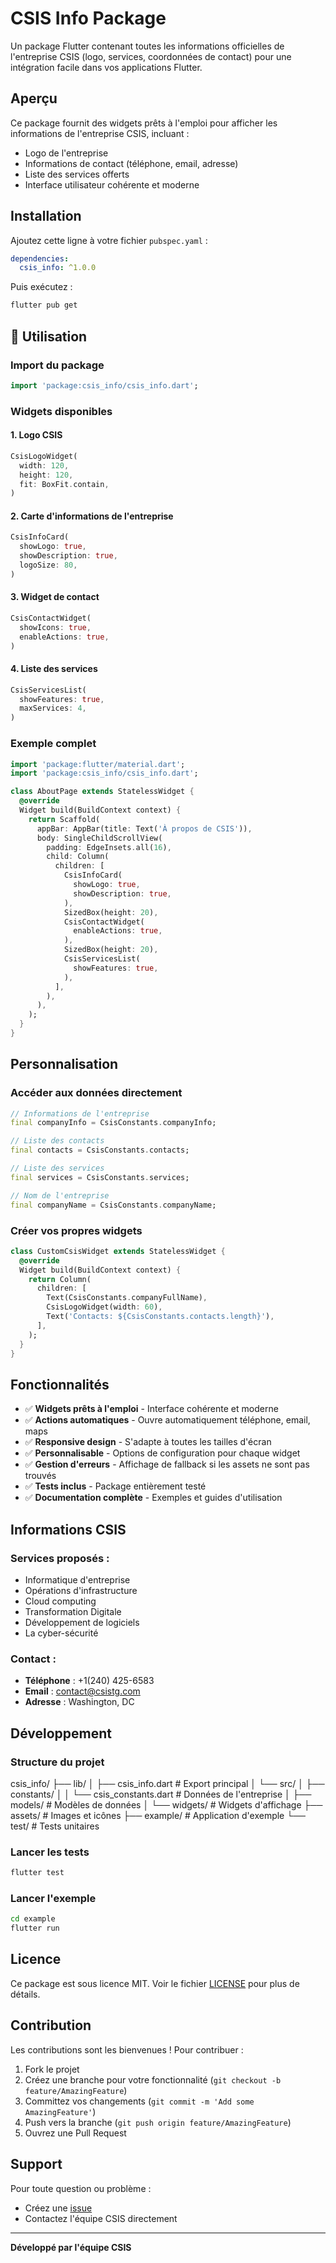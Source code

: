 # CSIS Info Package

Un package Flutter contenant toutes les informations officielles de l'entreprise CSIS (logo, services, coordonnées de contact) pour une intégration facile dans vos applications Flutter.

## Aperçu

Ce package fournit des widgets prêts à l'emploi pour afficher les informations de l'entreprise CSIS, incluant :
- Logo de l'entreprise
- Informations de contact (téléphone, email, adresse)
- Liste des services offerts
- Interface utilisateur cohérente et moderne

##  Installation

Ajoutez cette ligne à votre fichier `pubspec.yaml` :

```yaml
dependencies:
  csis_info: ^1.0.0
```

Puis exécutez :

```bash
flutter pub get
```

## 📖 Utilisation

### Import du package

```dart
import 'package:csis_info/csis_info.dart';
```

### Widgets disponibles

#### 1. Logo CSIS

```dart
CsisLogoWidget(
  width: 120,
  height: 120,
  fit: BoxFit.contain,
)
```

#### 2. Carte d'informations de l'entreprise

```dart
CsisInfoCard(
  showLogo: true,
  showDescription: true,
  logoSize: 80,
)
```

#### 3. Widget de contact

```dart
CsisContactWidget(
  showIcons: true,
  enableActions: true, 
)
```

#### 4. Liste des services

```dart
CsisServicesList(
  showFeatures: true,
  maxServices: 4, 
)
```

### Exemple complet

```dart
import 'package:flutter/material.dart';
import 'package:csis_info/csis_info.dart';

class AboutPage extends StatelessWidget {
  @override
  Widget build(BuildContext context) {
    return Scaffold(
      appBar: AppBar(title: Text('À propos de CSIS')),
      body: SingleChildScrollView(
        padding: EdgeInsets.all(16),
        child: Column(
          children: [
            CsisInfoCard(
              showLogo: true,
              showDescription: true,
            ),
            SizedBox(height: 20),
            CsisContactWidget(
              enableActions: true,
            ),
            SizedBox(height: 20),
            CsisServicesList(
              showFeatures: true,
            ),
          ],
        ),
      ),
    );
  }
}
```

## Personnalisation

### Accéder aux données directement

```dart
// Informations de l'entreprise
final companyInfo = CsisConstants.companyInfo;

// Liste des contacts
final contacts = CsisConstants.contacts;

// Liste des services
final services = CsisConstants.services;

// Nom de l'entreprise
final companyName = CsisConstants.companyName;
```

### Créer vos propres widgets

```dart
class CustomCsisWidget extends StatelessWidget {
  @override
  Widget build(BuildContext context) {
    return Column(
      children: [
        Text(CsisConstants.companyFullName),
        CsisLogoWidget(width: 60),
        Text('Contacts: ${CsisConstants.contacts.length}'),
      ],
    );
  }
}
```

##  Fonctionnalités

- ✅ **Widgets prêts à l'emploi** - Interface cohérente et moderne
- ✅ **Actions automatiques** - Ouvre automatiquement téléphone, email, maps
- ✅ **Responsive design** - S'adapte à toutes les tailles d'écran
- ✅ **Personnalisable** - Options de configuration pour chaque widget
- ✅ **Gestion d'erreurs** - Affichage de fallback si les assets ne sont pas trouvés
- ✅ **Tests inclus** - Package entièrement testé
- ✅ **Documentation complète** - Exemples et guides d'utilisation

## Informations CSIS

### Services proposés :
- Informatique d'entreprise
- Opérations d'infrastructure  
- Cloud computing
- Transformation Digitale
- Développement de logiciels
- La cyber-sécurité

### Contact :
- **Téléphone** : +1(240) 425-6583
- **Email** : contact@csistg.com
- **Adresse** : Washington, DC

## Développement

### Structure du projet

csis_info/
├── lib/
│   ├── csis_info.dart              # Export principal
│   └── src/
│       ├── constants/
│       │   └── csis_constants.dart # Données de l'entreprise
│       ├── models/                 # Modèles de données
│       └── widgets/                # Widgets d'affichage
├── assets/                         # Images et icônes
├── example/                        # Application d'exemple
└── test/                          # Tests unitaires


### Lancer les tests

```bash
flutter test
```

### Lancer l'exemple

```bash
cd example
flutter run
```

## Licence

Ce package est sous licence MIT. Voir le fichier [LICENSE](LICENSE) pour plus de détails.

## Contribution

Les contributions sont les bienvenues ! Pour contribuer :

1. Fork le projet
2. Créez une branche pour votre fonctionnalité (`git checkout -b feature/AmazingFeature`)
3. Committez vos changements (`git commit -m 'Add some AmazingFeature'`)
4. Push vers la branche (`git push origin feature/AmazingFeature`)
5. Ouvrez une Pull Request

## Support

Pour toute question ou problème :
- Créez une [issue](https://github.com/hackdave21/csis_info/issues)
- Contactez l'équipe CSIS directement

---

**Développé par l'équipe CSIS**